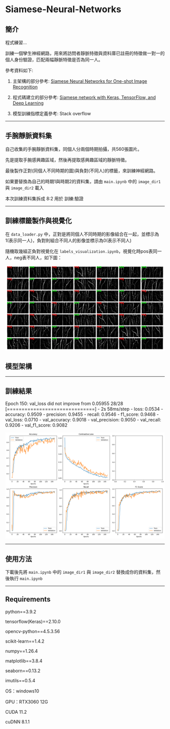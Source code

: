 # Siamese-Neural-Networks

## 簡介
程式練習...

訓練一個孿生神經網路，用來將訪問者靜脈特徵與資料庫已註冊的特徵做一對一的個人身份驗證，匹配兩幅靜脈特徵是否為同一人。

參考資料如下:

1. 主架構的部分參考: [Siamese Neural Networks for One-shot Image Recognition](https://www.cs.utoronto.ca/~rsalakhu/papers/oneshot1.pdf)

2. 程式碼建立的部分參考: [Siamese network with Keras, TensorFlow, and Deep Learning](https://pyimagesearch.com/2020/11/30/siamese-networks-with-keras-tensorflow-and-deep-learning/)

3. 模型訓練指標定義參考: Stack overflow

---

## 手腕靜脈資料集
自己收集的手腕靜脈資料集，同個人分兩個時期拍攝，共560張圖片。 

先是提取手腕感興趣區域，然後再提取感興趣區域的靜脈特徵。

最後製作正對(同個人不同時期的圖)與負對(不同人)的標籤，來訓練神經網路。

如果要替換為自己的時期1與時期2的資料集，請由 `main.ipynb` 中的 `image_dir1` 與 `image_dir2` 載入

本次訓練資料集拆成 8:2 用於 訓練:驗證

---

## 訓練標籤製作與視覺化

在 `data_loader.py` 中，正對是將同個人不同時期的影像組合在一起，並標示為1(表示同一人)，負對則組合不同人的影像並標示為0(表示不同人)

隨機取幾組正負對視覺化在 `labels_visualization.ipynb`，視覺化時pos表同一人，neg表不同人，如下圖：

![標籤](image/2.png)

## 模型架構

---

## 訓練結果
Epoch 150: val_loss did not improve from 0.05955
28/28 [==============================] - 2s 58ms/step - loss: 0.0534 - accuracy: 0.9509 - precision: 0.9455 - recall: 0.9546 - f1_score: 0.9468 - val_loss: 0.0710 - val_accuracy: 0.9018 - val_precision: 0.9050 - val_recall: 0.9206 - val_f1_score: 0.9082

![指標](image/1.png)

---

## 使用方法
下載後先將 `main.ipynb` 中的 `image_dir1` 與 `image_dir2` 替換成你的資料集，然後執行 `main.ipynb`

---

## Requirements
python==3.9.2

tensorflow(Keras)==2.10.0

opencv-python==4.5.3.56

scikit-learn==1.4.2

numpy==1.26.4

matplotlib==3.8.4

seaborn==0.13.2

imutils==0.5.4

OS：windows10

GPU：RTX3060 12G

CUDA 11.2

cuDNN 8.1.1
